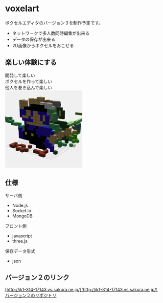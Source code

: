 # voxelart
ボクセルエディタのバージョン３を制作予定です。  
- ネットワークで多人数同時編集が出来る
- データの保存が出来る
- 2D画像からボクセルをおこせる
## 楽しい体験にする
開発して楽しい  
ボクセルを作って楽しい  
他人を巻き込んで楽しい  
<img src="mario.png" width="50%">  
## 仕様
サーバ側  
- Node.js  
- Socket.io  
- MongoDB  
  
フロント側  
- javascript  
- three.js  
  
保存データ形式  
- json  
## バージョン２のリンク
[http://ik1-314-17143.vs.sakura.ne.jp/](http://ik1-314-17143.vs.sakura.ne.jp/)  
[バージョン２のリポジトリ](https://github.com/minmin0530/network-voxel-editor)
